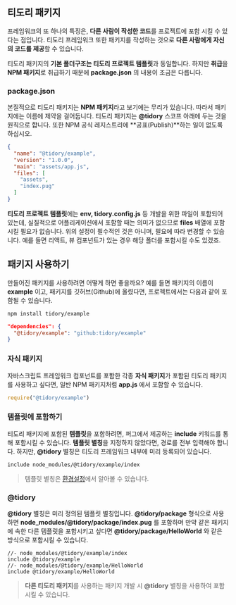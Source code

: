 ## 티도리 패키지

프레임워크의 또 하나의 특징은, **다른 사람이 작성한 코드**를 프로젝트에 포함 시킬 수 있다는 점입니다. 티도리 프레임워크 또한 패키지를 작성하는 것으로 **다른 사람에게 자신의 코드를 제공**할 수 있습니다.

티도리 패키지의 **기본 폴더구조는 티도리 프로젝트 템플릿**과 동일합니다. 하지만 **취급**을 **NPM 패키지**로 취급하기 때문에 **package.json** 의 내용이 조금은 다릅니다.

### package.json

본질적으로 티도리 패키지는 **NPM 패키지**라고 보기에는 무리가 있습니다. 따라서 패키지에는 이름에 제약을 걸어둡니다. 티도리 패키지는 **@tidory** 스코프 아래에 두는 것을 원칙으로 합니다. 또한 NPM 공식 레지스트리에 **공표(Publish)**하는 일이 없도록 하십시오.

```json
{
  "name": "@tidory/example",
  "version": "1.0.0",
  "main": "assets/app.js",
  "files": [
    "assets",
    "index.pug"
  ]
}
```

**티도리 프로젝트 템플릿**에는 **env, tidory.config.js** 등 개발을 위한 파일이 포함되어 있는데, 실질적으로 어플리케이션에서 포함할 때는 의미가 없으므로 **files** 배열에 포함시킬 필요가 없습니다. 위의 설정이 필수적인 것은 아니며, 필요에 따라 변경할 수 있습니다. 예를 들면 리액트, 뷰 컴포넌트가 있는 경우 해당 폴더를 포함시킬 수도 있겠죠.

## 패키지 사용하기

만들어진 패키지를 사용하려면 어떻게 하면 좋을까요? 예를 들면 패키지의 이름이 **example** 이고, 패키지를 깃허브(Github)에 올렸다면, 프로젝트에서는 다음과 같이 포함될 수 있습니다.

```bash
npm install tidory/example
```

```json
"dependencies": {
  "@tidory/example": "github:tidory/example"
}
```

### 자식 패키지

자바스크립트 프레임워크 컴포넌트를 포함한 각종 **자식 패키지**가 포함된 티도리 패키지를 사용하고 싶다면, 일반 NPM 패키지처럼 **app.js** 에서 포함할 수 있습니다.

```js
require("@tidory/example")
```

### 템플릿에 포함하기

티도리 패키지에 포함된 **템플릿**을 포함하려면, 퍼그에서 제공하는 **include** 키워드를 통해 포함시킬 수 있습니다. **템플릿 별칭**을 지정하지 않았다면, 경로를 전부 입력해야 합니다. 하지만, **@tidory** 별칭은 티도리 프레임워크 내부에 미리 등록되어 있습니다.

```pug
include node_modules/@tidory/example/index
```

> 템플릿 별칭은 [환경설정](/configuration)에서 알아볼 수 있습니다.

### @tidory

**@tidory** 별칭은 미리 정의된 템플릿 별칭입니다. **@tidory/package** 형식으로 사용하면 **node_modules/@tidory/package/index.pug** 를 포함하며 만약 같은 패키지에 속한 다른 템플릿을 포함시키고 싶다면 **@tidory/package/HelloWorld** 와 같은 방식으로 포함시킬 수 있습니다.

```pug
//- node_modules/@tidory/example/index
include @tidory/example
//- node_modules/@tidory/example/HelloWorld
include @tidory/example/HelloWorld
```

> **다른 티도리 패키지**를 사용하는 패키지 개발 시 **@tidory** 별칭을 사용하여 포함시킬 수 있습니다.

